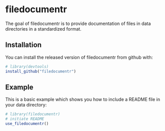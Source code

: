 
<!-- README.md is generated from README.Rmd. Please edit that file -->

# filedocumentr

<!-- badges: start -->
<!-- badges: end -->

The goal of filedocumentr is to provide documentation of files in data
directories in a standardized format.

## Installation

You can install the released version of filedocumentr from github with:

``` r
# library(devtools)
install_github("filedocumentr")
```

## Example

This is a basic example which shows you how to include a README file in
your data directory:

``` r
# library(filedocumentr)
# initiate README
use_filedocumentr()
```
